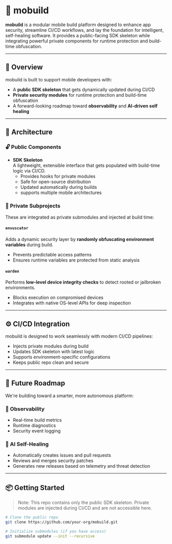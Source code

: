 # 📱 mobuild

**mobuild** is a modular mobile build platform designed to enhance app security, streamline CI/CD workflows, and lay the foundation for intelligent, self-healing software. It provides a public-facing SDK skeleton while integrating powerful private components for runtime protection and build-time obfuscation.

---

## 🚀 Overview

mobuild is built to support mobile developers with:

- A **public SDK skeleton** that gets dynamically updated during CI/CD
- **Private security modules** for runtime protection and build-time obfuscation
- A forward-looking roadmap toward **observability** and **AI-driven self healing**

---

## 🧩 Architecture

### 🔓 Public Components

- **SDK Skeleton**  
  A lightweight, extensible interface that gets populated with build-time logic via CI/CD.  
  - Provides hooks for private modules  
  - Safe for open-source distribution  
  - Updated automatically during builds
  - supports multiple mobile architectures

### 🔐 Private Subprojects

These are integrated as private submodules and injected at build time:

#### `envuscator`  
Adds a dynamic security layer by **randomly obfuscating environment variables** during build.  
- Prevents predictable access patterns  
- Ensures runtime variables are protected from static analysis

#### `warden`  
Performs **low-level device integrity checks** to detect rooted or jailbroken environments.  
- Blocks execution on compromised devices  
- Integrates with native OS-level APIs for deep inspection

---

## ⚙️ CI/CD Integration

mobuild is designed to work seamlessly with modern CI/CD pipelines:

- Injects private modules during build
- Updates SDK skeleton with latest logic
- Supports environment-specific configurations
- Keeps public repo clean and secure

---

## 🧠 Future Roadmap

We're building toward a smarter, more autonomous platform:

### 🔭 Observability
- Real-time build metrics
- Runtime diagnostics
- Security event logging

### 🤖 AI Self-Healing
- Automatically creates issues and pull requests
- Reviews and merges security patches
- Generates new releases based on telemetry and threat detection

---

## 📦 Getting Started

> Note: This repo contains only the public SDK skeleton. Private modules are injected during CI/CD and are not accessible here.

```bash
# Clone the public repo
git clone https://github.com/your-org/mobuild.git

# Initialize submodules (if you have access)
git submodule update --init --recursive
